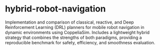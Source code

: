 # hybrid-robot-navigation
Implementation and comparison of classical, reactive, and Deep Reinforcement Learning (DRL) planners for mobile robot navigation in dynamic environments using CoppeliaSim. Includes a lightweight hybrid strategy that combines the strengths of both paradigms, providing a reproducible benchmark for safety, efficiency, and smoothness evaluation.
